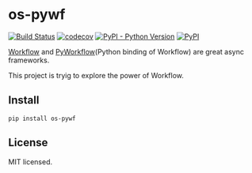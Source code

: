 # os-pywf

[![Build Status](https://www.travis-ci.org/cfhamlet/os-pywf.svg?branch=master)](https://www.travis-ci.org/cfhamlet/os-pywf)
[![codecov](https://codecov.io/gh/cfhamlet/os-pywf/branch/master/graph/badge.svg)](https://codecov.io/gh/cfhamlet/os-pywf)
[![PyPI - Python Version](https://img.shields.io/pypi/pyversions/os-pywf.svg)](https://pypi.python.org/pypi/os-pywf)
[![PyPI](https://img.shields.io/pypi/v/os-pywf.svg)](https://pypi.python.org/pypi/os-pywf)

[Workflow](https://github.com/sogou/workflow) and [PyWorkflow](https://github.com/sogou/pyworkflow)(Python binding of Workflow) are great async frameworks.

This project is tryig to explore the power of Workflow.

## Install

```
pip install os-pywf
```


## License

MIT licensed.

